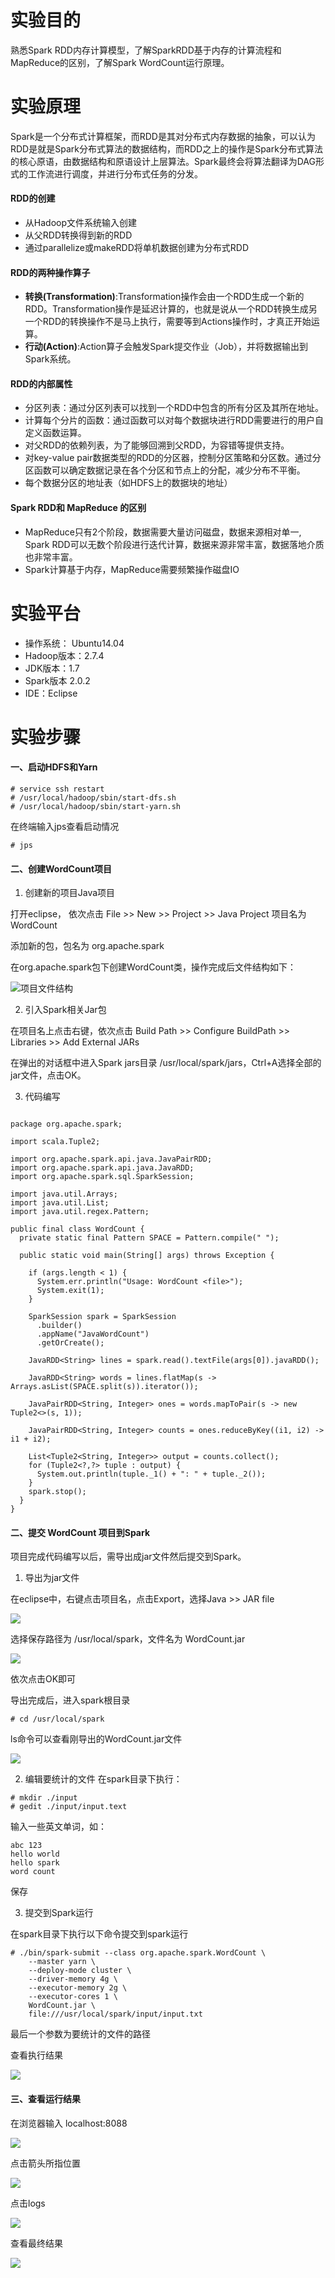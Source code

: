# 实验目的
熟悉Spark RDD内存计算模型，了解SparkRDD基于内存的计算流程和MapReduce的区别，了解Spark WordCount运行原理。

# 实验原理
Spark是一个分布式计算框架，而RDD是其对分布式内存数据的抽象，可以认为RDD是就是Spark分布式算法的数据结构，而RDD之上的操作是Spark分布式算法的核心原语，由数据结构和原语设计上层算法。Spark最终会将算法翻译为DAG形式的工作流进行调度，并进行分布式任务的分发。

#### RDD的创建

- 从Hadoop文件系统输入创建
- 从父RDD转换得到新的RDD
- 通过parallelize或makeRDD将单机数据创建为分布式RDD

#### RDD的两种操作算子

- **转换(Transformation)**:Transformation操作会由一个RDD生成一个新的 RDD。Transformation操作是延迟计算的，也就是说从一个RDD转换生成另一个RDD的转换操作不是马上执行，需要等到Actions操作时，才真正开始运算。
- **行动(Action)**:Action算子会触发Spark提交作业（Job），并将数据输出到Spark系统。

#### RDD的内部属性
- 分区列表：通过分区列表可以找到一个RDD中包含的所有分区及其所在地址。
- 计算每个分片的函数：通过函数可以对每个数据块进行RDD需要进行的用户自定义函数运算。
- 对父RDD的依赖列表，为了能够回溯到父RDD，为容错等提供支持。
- 对key-value pair数据类型的RDD的分区器，控制分区策略和分区数。通过分区函数可以确定数据记录在各个分区和节点上的分配，减少分布不平衡。
- 每个数据分区的地址表（如HDFS上的数据块的地址）   

#### Spark RDD和 MapReduce 的区别
- MapReduce只有2个阶段，数据需要大量访问磁盘，数据来源相对单一, Spark RDD可以无数个阶段进行迭代计算，数据来源非常丰富，数据落地介质也非常丰富。
- Spark计算基于内存，MapReduce需要频繁操作磁盘IO

# 实验平台

- 操作系统： Ubuntu14.04
- Hadoop版本：2.7.4
- JDK版本：1.7
- Spark版本 2.0.2
- IDE：Eclipse


# 实验步骤

#### 一、启动HDFS和Yarn

```
# service ssh restart
# /usr/local/hadoop/sbin/start-dfs.sh
# /usr/local/hadoop/sbin/start-yarn.sh
```
在终端输入jps查看启动情况
```
# jps
```

#### 二、创建WordCount项目
1. 创建新的项目Java项目

打开eclipse， 依次点击 File >> New >> Project >> Java Project
项目名为 WordCount

添加新的包，包名为 org.apache.spark

在org.apache.spark包下创建WordCount类，操作完成后文件结构如下：

![项目文件结构](https://kfcoding-static.oss-cn-hangzhou.aliyuncs.com/gitcourse-bigdata/1_20180410073830.030.png)

2. 引入Spark相关Jar包

在项目名上点击右键，依次点击 Build Path >> Configure BuildPath >> Libraries  >> Add External JARs

在弹出的对话框中进入Spark jars目录 /usr/local/spark/jars，Ctrl+A选择全部的jar文件，点击OK。

3. 代码编写

```

package org.apache.spark;

import scala.Tuple2;

import org.apache.spark.api.java.JavaPairRDD;
import org.apache.spark.api.java.JavaRDD;
import org.apache.spark.sql.SparkSession;

import java.util.Arrays;
import java.util.List;
import java.util.regex.Pattern;

public final class WordCount {
  private static final Pattern SPACE = Pattern.compile(" ");

  public static void main(String[] args) throws Exception {

    if (args.length < 1) {
      System.err.println("Usage: WordCount <file>");
      System.exit(1);
    }

    SparkSession spark = SparkSession
      .builder()
      .appName("JavaWordCount")
      .getOrCreate();

    JavaRDD<String> lines = spark.read().textFile(args[0]).javaRDD();

    JavaRDD<String> words = lines.flatMap(s -> Arrays.asList(SPACE.split(s)).iterator());

    JavaPairRDD<String, Integer> ones = words.mapToPair(s -> new Tuple2<>(s, 1));

    JavaPairRDD<String, Integer> counts = ones.reduceByKey((i1, i2) -> i1 + i2);

    List<Tuple2<String, Integer>> output = counts.collect();
    for (Tuple2<?,?> tuple : output) {
      System.out.println(tuple._1() + ": " + tuple._2());
    }
    spark.stop();
  }
}
```


#### 二、提交 WordCount 项目到Spark
项目完成代码编写以后，需导出成jar文件然后提交到Spark。

1. 导出为jar文件

在eclipse中，右键点击项目名，点击Export，选择Java >> JAR file

![](/pictures/2_20180410073834.034.png)

选择保存路径为 /usr/local/spark，文件名为 WordCount.jar

![](/pictures/3_20180410073838.038.png)

依次点击OK即可

导出完成后，进入spark根目录
```
# cd /usr/local/spark
```

ls命令可以查看刚导出的WordCount.jar文件

![](/pictures/4_20180410073841.041.png)

2. 编辑要统计的文件
在spark目录下执行：

```
# mkdir ./input
# gedit ./input/input.text
```
输入一些英文单词，如：
```
abc 123
hello world
hello spark
word count
```
保存

3. 提交到Spark运行

在spark目录下执行以下命令提交到spark运行

```
# ./bin/spark-submit --class org.apache.spark.WordCount \
    --master yarn \
    --deploy-mode cluster \
    --driver-memory 4g \
    --executor-memory 2g \
    --executor-cores 1 \
    WordCount.jar \
    file:///usr/local/spark/input/input.txt
```
最后一个参数为要统计的文件的路径

查看执行结果

![](/pictures/5_20180410073844.044.png)

#### 三、查看运行结果

在浏览器输入 localhost:8088

![](/pictures/6_20180410073847.047.png)

点击箭头所指位置

![](/pictures/7_20180410073851.051.png)

点击logs

![](/pictures/8_20180410073853.053.png)

查看最终结果

![](/pictures/9_20180410073856.056.png)